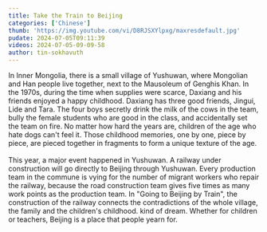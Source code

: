 ```yaml
---
title: Take the Train to Beijing
categories: ['Chinese']
thumb: 'https://img.youtube.com/vi/D8RJSXYlpxg/maxresdefault.jpg'
pudate: 2024-07-05T09:11:39
videos: 2024-07-05-09-09-58
author: tin-sokhavuth
---
```

In Inner Mongolia, there is a small village of Yushuwan, where Mongolian and Han people live together, next to the Mausoleum of Genghis Khan. In the 1970s, during the time when supplies were scarce, Daxiang and his friends enjoyed a happy childhood. Daxiang has three good friends, Jingui, Lide and Tara. The four boys secretly drink the milk of the cows in the team, bully the female students who are good in the class, and accidentally set the team on fire. No matter how hard the years are, children of the age who hate dogs can't feel it. Those childhood memories, one by one, piece by piece, are pieced together in fragments to form a unique texture of the age.
<br/><br/>
This year, a major event happened in Yushuwan. A railway under construction will go directly to Beijing through Yushuwan. Every production team in the commune is vying for the number of migrant workers who repair the railway, because the road construction team gives five times as many work points as the production team. In "Going to Beijing by Train", the construction of the railway connects the contradictions of the whole village, the family and the children's childhood. kind of dream. Whether for children or teachers, Beijing is a place that people yearn for.